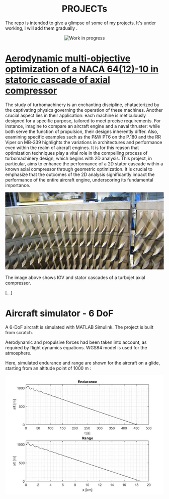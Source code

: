 
<h1 align="center">PROJECTs</h1>

The repo is intended to give a glimpse of some of my projects. It's under working, I will add them gradually .
<p align="center">
  <img src="https://github.com/vejsili/voyager/blob/main/gif/WIP.gif" alt="Work in progress" width=256 >
</p>

# [Aerodynamic multi-objective optimization of a NACA 64(12)-10 in statoric cascade of axial compressor](https://github.com/vejsili/voyager/blob/main/docs/Vejsili_Mirsad_Project_MAOM_rev4_Open.pdf)
The study of turbomachinery is an enchanting discipline, chatacterized by the captivating physics governing the operation of these machines.
Another crucial aspect lies in their application: each machine is meticulously designed for a specific purpose, tailored to meet precise requirements.
For instance, imagine to compare an aircraft engine and a naval thruster: while both serve the function of propulsion, their designs inherently differ.
Also, examining specific examples such as the P&W PT6 on the P.180 and the RR Viper on MB-339 highlights the variations in architectures and performance even within the realm of aircraft engines.
It is for this reason that optimization techniques play a vital role in the compelling process of turbomachinery design, which begins with 2D analysis.
This project, in particular, aims to enhance the performance of a 2D stator cascade within a known axial compressor through geometric optimization.
It is crucial to emphasize that the outcomes of the 2D analysis significantly impact the performance of the entire aircraft engine, underscoring its fundamental importance.

<p align="center">
  <img src="https://github.com/vejsili/voyager/blob/main/images/image_01_MAOM_StatoricCascade.png">
</p>
The image above shows IGV and stator cascades of a turbojet axial compressor.

[...]

# Aircraft simulator - 6 DoF

A 6-DoF aircraft is simulated with MATLAB Simulink. The project is built from scratch. 

Aerodynamic and propulsive forces had been taken into account, as required by flight dynamics equations. WGS84 model is used for the atmosphere.

Here, simulated endurance and range are shown for the aircraft on a glide, starting from an altitude point of 1000 m :
<p align="center">
  <img src="https://github.com/vejsili/voyager/blob/main/images/image_01_Simulink_PerformancePlot.jpg">
</p>




